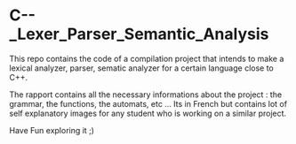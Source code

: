 # C--_Lexer_Parser_Semantic_Analysis
This repo contains the code of a compilation project that intends to make a lexical analyzer, parser, sematic analyzer for a certain language close to C++. 

The rapport contains all the necessary informations about the project : the grammar, the functions, the automats, etc ... Its in French but contains lot of self explanatory images for any student who is working on a similar project.

Have Fun exploring it ;)
